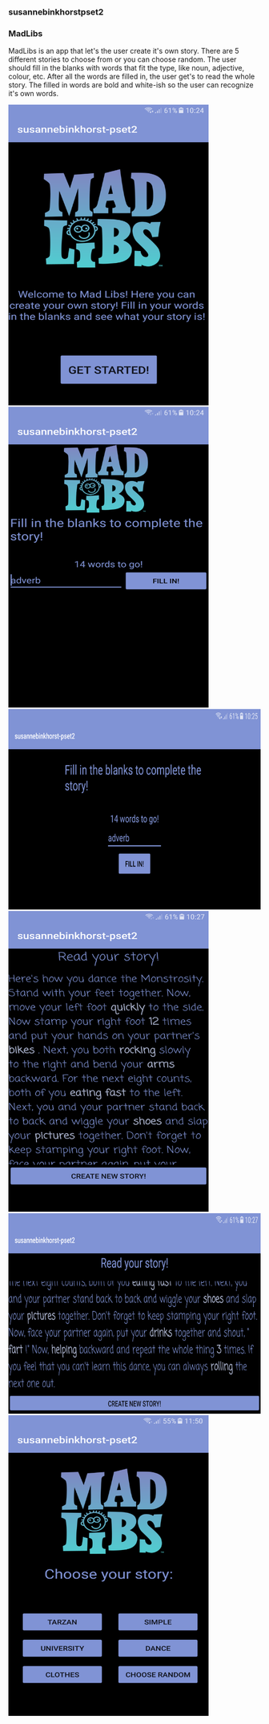 ### susannebinkhorstpset2
### MadLibs

MadLibs is an app that let's the user create it's own story. There are 5 different stories to choose
from or you can choose random. The user should fill in the blanks with words that fit the type, like noun, 
adjective, colour, etc. After all the words are filled in, the user get's to read the whole story. The 
filled in words are bold and white-ish so the user can recognize it's own words.

<img src="doc/Screenshot_20171110-102434.png" alt="screenshot" width="400" height="600"/>
<img src="doc/Screenshot_20171110-102452.png" alt="screenshot" width="400" height="600"/>
<img src="doc/Screenshot_20171110-102503.png" alt="screenshot" width="600" height="400"/>
<img src="doc/Screenshot_20171110-102721.png" alt="screenshot" width="400" height="600"/>
<img src="doc/Screenshot_20171110-102732.png" alt="screenshot" width="600" height="400"/>
<img src="doc/Screenshot_20171110-115003.png" alt="screenshot" width="400" height="600"/>
